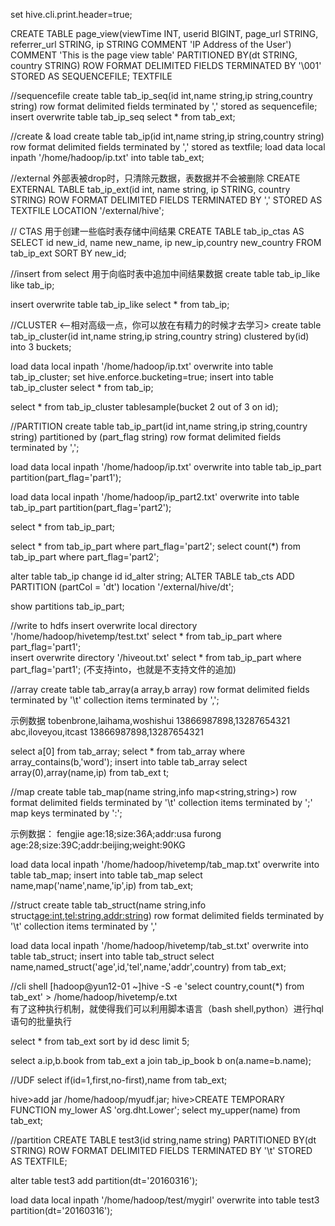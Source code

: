 set hive.cli.print.header=true;

CREATE TABLE page_view(viewTime INT, userid BIGINT,
     page_url STRING, referrer_url STRING,
     ip STRING COMMENT 'IP Address of the User')
 COMMENT 'This is the page view table'
 PARTITIONED BY(dt STRING, country STRING)
 ROW FORMAT DELIMITED
   FIELDS TERMINATED BY '\001'
STORED AS SEQUENCEFILE;   TEXTFILE

//sequencefile
create table tab_ip_seq(id int,name string,ip string,country string) 
    row format delimited
    fields terminated by ','
    stored as sequencefile;
insert overwrite table tab_ip_seq select * from tab_ext;


//create & load
create table tab_ip(id int,name string,ip string,country string) 
    row format delimited
    fields terminated by ','
    stored as textfile;
load data local inpath '/home/hadoop/ip.txt' into table tab_ext;

//external
外部表被drop时，只清除元数据，表数据并不会被删除
CREATE EXTERNAL TABLE tab_ip_ext(id int, name string,
     ip STRING,
     country STRING)
 ROW FORMAT DELIMITED FIELDS TERMINATED BY ','
 STORED AS TEXTFILE
 LOCATION '/external/hive';
 

// CTAS  用于创建一些临时表存储中间结果
CREATE TABLE tab_ip_ctas
   AS
SELECT id new_id, name new_name, ip new_ip,country new_country
FROM tab_ip_ext
SORT BY new_id;


//insert from select   用于向临时表中追加中间结果数据
create table tab_ip_like like tab_ip;

insert overwrite table tab_ip_like
    select * from tab_ip;

//CLUSTER <--相对高级一点，你可以放在有精力的时候才去学习>
create table tab_ip_cluster(id int,name string,ip string,country string)
clustered by(id) into 3 buckets;

load data local inpath '/home/hadoop/ip.txt' overwrite into table tab_ip_cluster;
set hive.enforce.bucketing=true;
insert into table tab_ip_cluster select * from tab_ip;

select * from tab_ip_cluster tablesample(bucket 2 out of 3 on id); 



//PARTITION
create table tab_ip_part(id int,name string,ip string,country string) 
    partitioned by (part_flag string)
    row format delimited fields terminated by ',';
    
load data local inpath '/home/hadoop/ip.txt' overwrite into table tab_ip_part
     partition(part_flag='part1');
    
    
load data local inpath '/home/hadoop/ip_part2.txt' overwrite into table tab_ip_part
     partition(part_flag='part2');

select * from tab_ip_part;

select * from tab_ip_part  where part_flag='part2';
select count(*) from tab_ip_part  where part_flag='part2';


alter table tab_ip change id id_alter string;
ALTER TABLE tab_cts ADD PARTITION (partCol = 'dt') location '/external/hive/dt';

show partitions tab_ip_part;


   
//write to hdfs
insert overwrite local directory '/home/hadoop/hivetemp/test.txt' select * from tab_ip_part where part_flag='part1';    
insert overwrite directory '/hiveout.txt' select * from tab_ip_part where part_flag='part1';
(不支持into，也就是不支持文件的追加)


//array 
create table tab_array(a array<int>,b array<string>)
row format delimited
fields terminated by '\t'
collection items terminated by ',';

示例数据
tobenbrone,laihama,woshishui     13866987898,13287654321
abc,iloveyou,itcast     13866987898,13287654321


select a[0] from tab_array;
select * from tab_array where array_contains(b,'word');
insert into table tab_array select array(0),array(name,ip) from tab_ext t; 

//map
create table tab_map(name string,info map<string,string>)
row format delimited
fields terminated by '\t'
collection items terminated by ';'
map keys terminated by ':';

示例数据：
fengjie			age:18;size:36A;addr:usa
furong	    age:28;size:39C;addr:beijing;weight:90KG


load data local inpath '/home/hadoop/hivetemp/tab_map.txt' overwrite into table tab_map;
insert into table tab_map select name,map('name',name,'ip',ip) from tab_ext; 

//struct
create table tab_struct(name string,info struct<age:int,tel:string,addr:string>)
row format delimited
fields terminated by '\t'
collection items terminated by ','

load data local inpath '/home/hadoop/hivetemp/tab_st.txt' overwrite into table tab_struct;
insert into table tab_struct select name,named_struct('age',id,'tel',name,'addr',country) from tab_ext;




//cli shell
[hadoop@yun12-01 ~]hive -S -e 'select country,count(*) from tab_ext' > /home/hadoop/hivetemp/e.txt  
有了这种执行机制，就使得我们可以利用脚本语言（bash shell,python）进行hql语句的批量执行


select * from tab_ext sort by id desc limit 5;

select a.ip,b.book from tab_ext a join tab_ip_book b on(a.name=b.name);




//UDF
select if(id=1,first,no-first),name from tab_ext;

hive>add jar /home/hadoop/myudf.jar;
hive>CREATE TEMPORARY FUNCTION my_lower AS 'org.dht.Lower';
select my_upper(name) from tab_ext;  

//partition
CREATE TABLE test3(id string,name string)
 PARTITIONED BY(dt STRING)
 ROW FORMAT DELIMITED
 FIELDS TERMINATED BY '\t'
STORED AS TEXTFILE;  

alter table test3 add partition(dt='20160316');

load data local inpath '/home/hadoop/test/mygirl' overwrite into table test3 partition(dt='20160316');